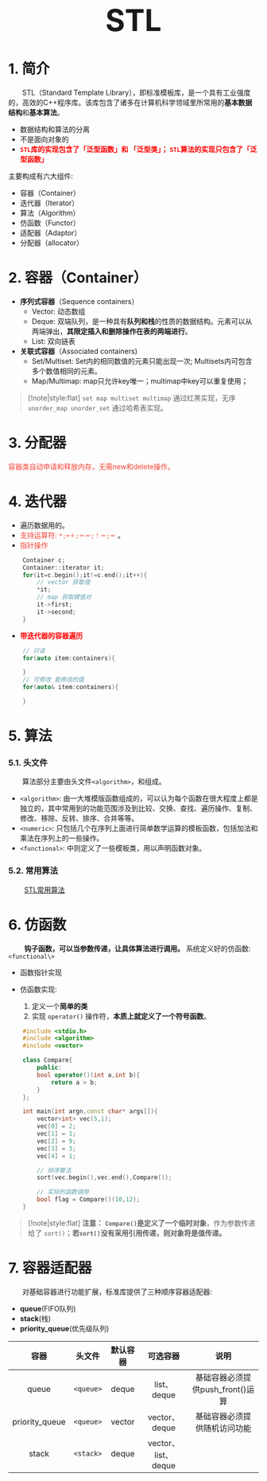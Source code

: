 
 <h1 style="font-size:60px;text-align:center;">STL</h1>

# 1. 简介
&emsp;&emsp;STL（Standard Template Library），即标准模板库，是一个具有工业强度的，高效的C++程序库。该库包含了诸多在计算机科学领域里所常用的**基本数据结构**和**基本算法**。
- 数据结构和算法的分离
- 不是面向对象的
- <span style="color:red;font-weight:bold"> `STL`库的实现包含了「泛型函数」和 「泛型类」； `STL`算法的实现只包含了「泛型函数」</span>

主要构成有六大组件: 

- 容器（Container）
- 迭代器（Iterator）
- 算法（Algorithm）
- 仿函数（Functor）
- 适配器（Adaptor）
- 分配器（allocator）

# 2. 容器（Container）

- **序列式容器**（Sequence containers）
    - Vector: 动态数组
    - Deque: 双端队列，是一种具有**队列和栈**的性质的数据结构。元素可以从两端弹出，**其限定插入和删除操作在表的两端进行**。
    - List: 双向链表
- **关联式容器**（Associated containers)
    -  Set/Multiset: Set内的相同数值的元素只能出现一次; Multisets内可包含多个数值相同的元素。
    - Map/Multimap: map只允许key唯一；multimap中key可以重复使用；

> [!note|style:flat]
> `set map multiset multimap` 通过红黑实现，无序 `unorder_map unorder_set` 通过哈希表实现。
 

# 3. 分配器
<font color="#f44336">容器类自动申请和释放内存，无需new和delete操作。</font>

# 4. 迭代器
- 遍历数据用的。
- <font color="#f44336">支持运算符:  `*;+＋;＝＝;！＝;＝` </font>。
- <font color="#f44336"> 指针操作 </font>

```cpp
    Container c;
    Container::iterator it;
    for(it=c.begin();it!=c.end();it++){
        // vector 获取值
        *it;
        // map 获取键值对
        it->first;
        it->second;
    }
```

- <span style="color:red;font-weight:bold"> 带迭代器的容器遍历 </span>

```cpp
    // 只读
    for(auto item:containers){

    }
    // 可修改 能修改的值
    for(auto& item:containers){

    }
```

# 5. 算法

### 5.1. 头文件
&emsp;&emsp;算法部分主要由头文件`<algorithm>`，<numeric>和<functional>组成。

- `<algorithm>`: 由一大堆模版函数组成的，可以认为每个函数在很大程度上都是独立的，其中常用到的功能范围涉及到比较、交换、查找、遍历操作、复制、修改、移除、反转、排序、合并等等。
- `<numeric>`: 只包括几个在序列上面进行简单数学运算的模板函数，包括加法和乘法在序列上的一些操作。
- `<functional>`: 中则定义了一些模板类，用以声明函数对象。

### 5.2. 常用算法

&emsp;&emsp; [STL常用算法](https://blog.csdn.net/b_ingram/article/details/118874862)


# 6. 仿函数

&emsp;&emsp; **钩子函数，可以当参数传递，让具体算法进行调用。** 系统定义好的仿函数: `<functional\>`

- 函数指针实现

- 仿函数实现: 
    1. 定义一个**简单的类**
    2. 实现 `operator()` 操作符，**本质上就定义了一个符号函数**。

```cpp
    #include <stdio.h>
    #include <algorithm>
    #include <vector>

    class Compare{
        public:
        bool operator()(int a,int b){
            return a > b;
        } 
    };

    int main(int argn,const char* args[]){
        vector<int> vec(5,1);
        vec[0] = 2;
        vec[1] = 1;
        vec[2] = 9;
        vec[3] = 3;
        vec[4] = 1;

        // 排序算法
        sort(vec.begin(),vec.end(),Compare());

        // 实际的函数调用
        bool flag = Compare()(10,12); 
    }
```

> [!note|style:flat]
> **注意：**
> **`Compare()`是定义了一个临时对象**，作为参数传递给了 `sort()`；**若`sort()`没有采用引用传递，则对象将是值传递。** 


# 7. 容器适配器

&emsp;&emsp;对基础容器进行功能扩展，标准库提供了三种顺序容器适配器: 

- **queue**(FIFO队列)
- **stack**(栈)
- **priority_queue**(优先级队列)

|      容器      |  头文件   | 默认容器 |      可选容器       |               说明               |
| :------------: | :-------: | :------: | :-----------------: | :------------------------------: |
|     queue      | `<queue>` |  deque   |     list、deque     | 基础容器必须提供push_front()运算 |
| priority_queue | `<queue>` |  vector  |    vector、deque    |   基础容器必须提供随机访问功能   |
|     stack      | `<stack>` |  deque   | vector、list、deque |                                  |
